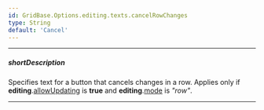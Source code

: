```yaml
---
id: GridBase.Options.editing.texts.cancelRowChanges
type: String
default: 'Cancel'
---
```

---
##### shortDescription
Specifies text for a button that cancels changes in a row. Applies only if **editing**.[allowUpdating](/api-reference/10%20UI%20Components/dxDataGrid/1%20Configuration/editing/allowUpdating.md '{basewidgetpath}/Configuration/editing/#allowUpdating') is **true** and **editing**.[mode](/api-reference/10%20UI%20Widgets/GridBase/1%20Configuration/editing/mode.md '{basewidgetpath}/Configuration/editing/#mode') is *"row"*.

---
